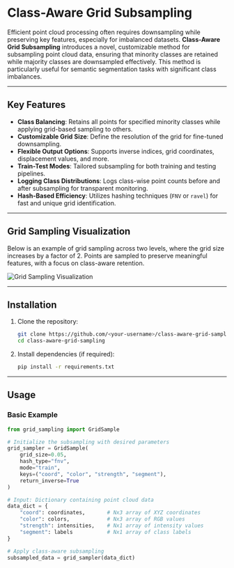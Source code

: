 # Class-Aware Grid Subsampling

Efficient point cloud processing often requires downsampling while preserving key features, especially for imbalanced datasets. **Class-Aware Grid Subsampling** introduces a novel, customizable method for subsampling point cloud data, ensuring that minority classes are retained while majority classes are downsampled effectively. This method is particularly useful for semantic segmentation tasks with significant class imbalances.

---

## Key Features

- **Class Balancing**: Retains all points for specified minority classes while applying grid-based sampling to others.
- **Customizable Grid Size**: Define the resolution of the grid for fine-tuned downsampling.
- **Flexible Output Options**: Supports inverse indices, grid coordinates, displacement values, and more.
- **Train-Test Modes**: Tailored subsampling for both training and testing pipelines.
- **Logging Class Distributions**: Logs class-wise point counts before and after subsampling for transparent monitoring.
- **Hash-Based Efficiency**: Utilizes hashing techniques (`FNV` or `ravel`) for fast and unique grid identification.

---

## Grid Sampling Visualization

Below is an example of grid sampling across two levels, where the grid size increases by a factor of 2. Points are sampled to preserve meaningful features, with a focus on class-aware retention.

![Grid Sampling Visualization](![678CCDAF-8604-4BA5-BD43-D90F3E419F1F](https://github.com/user-attachments/assets/825336e5-eb34-4c0d-9647-757a6e195cc5)
 )

---

## Installation

1. Clone the repository:
    ```bash
    git clone https://github.com/<your-username>/class-aware-grid-sampling.git
    cd class-aware-grid-sampling
    ```

2. Install dependencies (if required):
    ```bash
    pip install -r requirements.txt
    ```

---

## Usage

### Basic Example
```python
from grid_sampling import GridSample

# Initialize the subsampling with desired parameters
grid_sampler = GridSample(
    grid_size=0.05, 
    hash_type="fnv", 
    mode="train", 
    keys=("coord", "color", "strength", "segment"),
    return_inverse=True
)

# Input: Dictionary containing point cloud data
data_dict = {
    "coord": coordinates,       # Nx3 array of XYZ coordinates
    "color": colors,            # Nx3 array of RGB values
    "strength": intensities,    # Nx1 array of intensity values
    "segment": labels           # Nx1 array of class labels
}

# Apply class-aware subsampling
subsampled_data = grid_sampler(data_dict)

